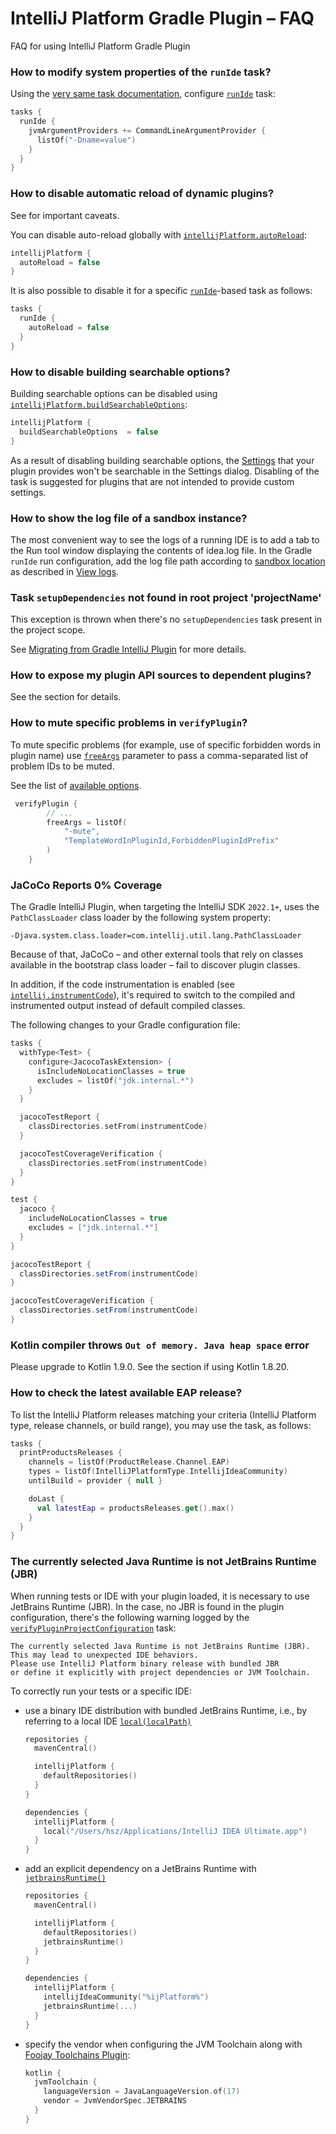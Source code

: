 <!-- Copyright 2000-2024 JetBrains s.r.o. and contributors. Use of this source code is governed by the Apache 2.0 license. -->

# IntelliJ Platform Gradle Plugin – FAQ

<link-summary>FAQ for using IntelliJ Platform Gradle Plugin</link-summary>

### How to modify system properties of the `runIde` task?

Using the [very same task documentation](https://docs.gradle.org/current/dsl/org.gradle.api.tasks.JavaExec.html), configure [`runIde`](tools_intellij_platform_gradle_plugin_tasks.md#runIde) task:

```kotlin
tasks {
  runIde {
    jvmArgumentProviders += CommandLineArgumentProvider {
      listOf("-Dname=value")
    }
  }
}
```

### How to disable automatic reload of dynamic plugins?

See [](ide_development_instance.md#enabling-auto-reload) for important caveats.

You can disable auto-reload globally with [`intellijPlatform.autoReload`](tools_intellij_platform_gradle_plugin_extension.md#intellijPlatform-autoReload):

```kotlin
intellijPlatform {
  autoReload = false
}
```

It is also possible to disable it for a specific [`runIde`](tools_intellij_platform_gradle_plugin_tasks.md#runIde)-based task as follows:

```kotlin
tasks {
  runIde {
    autoReload = false
  }
}
```

### How to disable building searchable options?

Building searchable options can be disabled using [`intellijPlatform.buildSearchableOptions`](tools_intellij_platform_gradle_plugin_extension.md#intellijPlatform-instrumentCode):

```kotlin
intellijPlatform {
  buildSearchableOptions  = false
}
```

As a result of disabling building searchable options, the [Settings](settings.md) that your plugin provides won't be searchable in the <ui-path>Settings</ui-path> dialog.
Disabling of the task is suggested for plugins that are not intended to provide custom settings.

### How to show the log file of a sandbox instance?

The most convenient way to see the logs of a running IDE is to add a tab to the <control>Run</control> tool window displaying the contents of <path>idea.log</path> file.
In the Gradle `runIde` run configuration, add the log file path according to [sandbox location](ide_development_instance.md#the-development-instance-sandbox-directory) as described in [View logs](https://www.jetbrains.com/help/idea/setting-log-options.html).

### Task `setupDependencies` not found in root project 'projectName'

This exception is thrown when there's no `setupDependencies` task present in the project scope.

See [Migrating from Gradle IntelliJ Plugin](tools_intellij_platform_gradle_plugin_migration.md#setupdependencies) for more details.

### How to expose my plugin API sources to dependent plugins?

See the [](bundling_plugin_openapi_sources.md) section for details.

### How to mute specific problems in `verifyPlugin`?

To mute specific problems (for example, use of specific forbidden words in plugin name) use [`freeArgs`](tools_intellij_platform_gradle_plugin_tasks.md#verifyPlugin-freeArgs)
parameter to pass a comma-separated list of problem IDs to be muted.

See the list of [available options](https://github.com/JetBrains/intellij-plugin-verifier/?tab=readme-ov-file#specific-options).

```kotlin
 verifyPlugin {
        // ...
        freeArgs = listOf(
            "-mute",
            "TemplateWordInPluginId,ForbiddenPluginIdPrefix"
        )
    }
```

### JaCoCo Reports 0% Coverage

The Gradle IntelliJ Plugin, when targeting the IntelliJ SDK `2022.1+`, uses the `PathClassLoader` class loader by the following system property:

```
-Djava.system.class.loader=com.intellij.util.lang.PathClassLoader
```

Because of that, JaCoCo – and other external tools that rely on classes available in the bootstrap class loader – fail to discover plugin classes.

In addition, if the code instrumentation is enabled (see [`intellij.instrumentCode`](tools_intellij_platform_gradle_plugin_extension.md#intellijPlatform-instrumentCode)), it's required to switch to the compiled and instrumented output instead of default compiled classes.

The following changes to your Gradle configuration file:

<tabs group="languages">
<tab title="Kotlin" group-key="kotlin">

```kotlin
tasks {
  withType<Test> {
    configure<JacocoTaskExtension> {
      isIncludeNoLocationClasses = true
      excludes = listOf("jdk.internal.*")
    }
  }

  jacocoTestReport {
    classDirectories.setFrom(instrumentCode)
  }

  jacocoTestCoverageVerification {
    classDirectories.setFrom(instrumentCode)
  }
}
```

</tab>
<tab title="Groovy" group-key="groovy">

```groovy
test {
  jacoco {
    includeNoLocationClasses = true
    excludes = ["jdk.internal.*"]
  }
}

jacocoTestReport {
  classDirectories.setFrom(instrumentCode)
}

jacocoTestCoverageVerification {
  classDirectories.setFrom(instrumentCode)
}
```

</tab>
</tabs>


### Kotlin compiler throws `Out of memory. Java heap space` error

Please upgrade to Kotlin 1.9.0. See the [](using_kotlin.md#incremental-compilation) section if using Kotlin 1.8.20.


### How to check the latest available EAP release?

To list the IntelliJ Platform releases matching your criteria (IntelliJ Platform type, release channels, or build range), you may use the [](tools_intellij_platform_gradle_plugin_tasks.md#printProductsReleases) task, as follows:

```kotlin
tasks {
  printProductsReleases {
    channels = listOf(ProductRelease.Channel.EAP)
    types = listOf(IntelliJPlatformType.IntellijIdeaCommunity)
    untilBuild = provider { null }

    doLast {
      val latestEap = productsReleases.get().max()
    }
  }
}
```

### The currently selected Java Runtime is not JetBrains Runtime (JBR)

When running tests or IDE with your plugin loaded, it is necessary to use JetBrains Runtime (JBR).
In the case, no JBR is found in the plugin configuration, there's the following warning logged by the [`verifyPluginProjectConfiguration`](tools_intellij_platform_gradle_plugin_tasks.md#verifyPluginProjectConfiguration) task:


```
The currently selected Java Runtime is not JetBrains Runtime (JBR).
This may lead to unexpected IDE behaviors.
Please use IntelliJ Platform binary release with bundled JBR
or define it explicitly with project dependencies or JVM Toolchain.
```

To correctly run your tests or a specific IDE:
- use a binary IDE distribution with bundled JetBrains Runtime, i.e., by referring to a local IDE [`local(localPath)`](tools_intellij_platform_gradle_plugin_dependencies_extension.md#custom-target-platforms)
  ```kotlin
  repositories {
    mavenCentral()

    intellijPlatform {
      defaultRepositories()
    }
  }

  dependencies {
    intellijPlatform {
      local("/Users/hsz/Applications/IntelliJ IDEA Ultimate.app")
    }
  }
  ```

- add an explicit dependency on a JetBrains Runtime with [`jetbrainsRuntime()`](tools_intellij_platform_gradle_plugin_dependencies_extension.md#java-runtime)
  ```kotlin
  repositories {
    mavenCentral()

    intellijPlatform {
      defaultRepositories()
      jetbrainsRuntime()
    }
  }

  dependencies {
    intellijPlatform {
      intellijIdeaCommunity("%ijPlatform%")
      jetbrainsRuntime(...)
    }
  }
  ```
- specify the vendor when configuring the JVM Toolchain along with [Foojay Toolchains Plugin](https://github.com/gradle/foojay-toolchains):
  ```kotlin
  kotlin {
    jvmToolchain {
      languageVersion = JavaLanguageVersion.of(17)
      vendor = JvmVendorSpec.JETBRAINS
    }
  }
  ```


<include from="snippets.md" element-id="missingContent"/>
